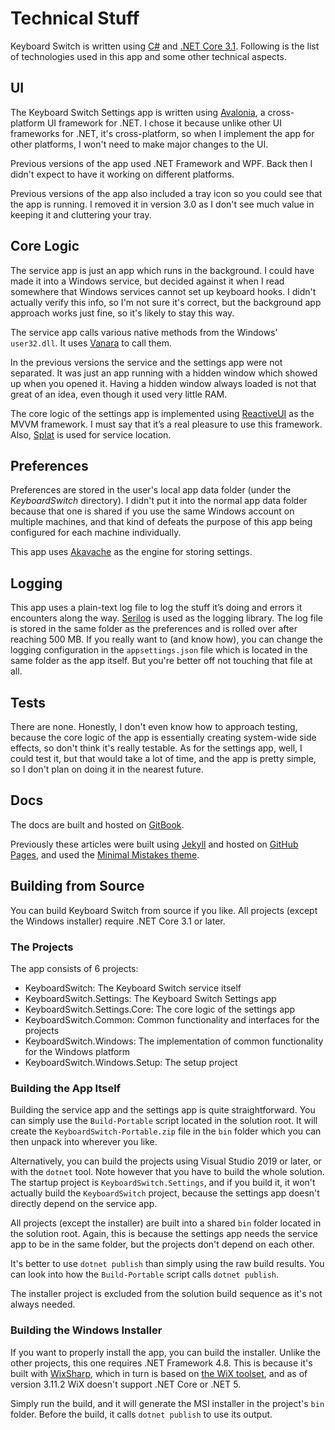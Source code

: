 # Technical Stuff

Keyboard Switch is written using [C\#](https://github.com/dotnet/csharplang) and [.NET Core 3.1](https://github.com/dotnet/core). Following is the list of technologies used in this app and some other technical aspects.

## UI

The Keyboard Switch Settings app is written using [Avalonia](https://avaloniaui.net), a cross-platform UI framework for .NET. I chose it because unlike other UI frameworks for .NET, it's cross-platform, so when I implement the app for other platforms, I won't need to make major changes to the UI.

Previous versions of the app used .NET Framework and WPF. Back then I didn't expect to have it working on different platforms.

Previous versions of the app also included a tray icon so you could see that the app is running. I removed it in version 3.0 as I don't see much value in keeping it and cluttering your tray.

## Core Logic

The service app is just an app which runs in the background. I could have made it into a Windows service, but decided against it when I read somewhere that Windows services cannot set up keyboard hooks. I didn't actually verify this info, so I'm not sure it's correct, but the background app approach works just fine, so it's likely to stay this way.

The service app calls various native methods from the Windows' `user32.dll`. It uses [Vanara](https://github.com/dahall/Vanara) to call them.

In the previous versions the service and the settings app were not separated. It was just an app running with a hidden window which showed up when you opened it. Having a hidden window always loaded is not that great of an idea, even though it used very little RAM.

The core logic of the settings app is implemented using [ReactiveUI](https://www.reactiveui.net) as the MVVM framework. I must say that it’s a real pleasure to use this framework. Also, [Splat](https://github.com/reactiveui/splat) is used for service location.

## Preferences

Preferences are stored in the user's local app data folder \(under the _KeyboardSwitch_ directory\). I didn't put it into the normal app data folder because that one is shared if you use the same Windows account on multiple machines, and that kind of defeats the purpose of this app being configured for each machine individually.

This app uses [Akavache](https://github.com/reactiveui/Akavache) as the engine for storing settings.

## Logging

This app uses a plain-text log file to log the stuff it’s doing and errors it encounters along the way. [Serilog](https://serilog.net) is used as the logging library. The log file is stored in the same folder as the preferences and is rolled over after reaching 500 MB. If you really want to \(and know how\), you can change the logging configuration in the `appsettings.json` file which is located in the same folder as the app itself. But you're better off not touching that file at all.

## Tests

There are none. Honestly, I don't even know how to approach testing, because the core logic of the app is essentially creating system-wide side effects, so don't think it's really testable. As for the settings app, well, I could test it, but that would take a lot of time, and the app is pretty simple, so I don't plan on doing it in the nearest future.

## Docs

The docs are built and hosted on [GitBook](https://www.gitbook.com).

Previously these articles were built using [Jekyll](https://jekyllrb.com) and hosted on [GitHub Pages](https://pages.github.com), and used the [Minimal Mistakes theme](https://mmistakes.github.io/minimal-mistakes).

## Building from Source

You can build Keyboard Switch from source if you like. All projects \(except the Windows installer\) require .NET Core 3.1 or later.

### The Projects

The app consists of 6 projects:

* KeyboardSwitch: The Keyboard Switch service itself
* KeyboardSwitch.Settings: The Keyboard Switch Settings app
* KeyboardSwitch.Settings.Core: The core logic of the settings app
* KeyboardSwitch.Common: Common functionality and interfaces for the projects
* KeyboardSwitch.Windows: The implementation of common functionality for the Windows platform
* KeyboardSwitch.Windows.Setup: The setup project

### Building the App Itself

Building the service app and the settings app is quite straightforward. You can simply use the `Build-Portable` script located in the solution root. It will create the `KeyboardSwitch-Portable.zip` file in the `bin` folder which you can then unpack into wherever you like.

Alternatively, you can build the projects using Visual Studio 2019 or later, or with the `dotnet` tool. Note however that you have to build the whole solution. The startup project is `KeyboardSwitch.Settings`, and if you build it, it won't actually build the `KeyboardSwitch` project, because the settings app doesn't directly depend on the service app.

All projects \(except the installer\) are built into a shared `bin` folder located in the solution root. Again, this is because the settings app needs the service app to be in the same folder, but the projects don't depend on each other.

It's better to use `dotnet publish` than simply using the raw build results. You can look into how the `Build-Portable` script calls `dotnet publish`.

The installer project is excluded from the solution build sequence as it's not always needed.

### Building the Windows Installer

If you want to properly install the app, you can build the installer. Unlike the other projects, this one requires .NET Framework 4.8. This is because it's built with [WixSharp](https://github.com/oleg-shilo/wixsharp), which in turn is based on [the WiX toolset](https://wixtoolset.org), and as of version 3.11.2 WiX doesn't support .NET Core or .NET 5.

Simply run the build, and it will generate the MSI installer in the project's `bin` folder. Before the build, it calls `dotnet publish` to use its output.

